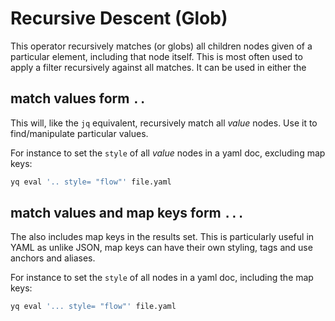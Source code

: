 # Recursive Descent (Glob)

This operator recursively matches (or globs) all children nodes given of a particular element, including that node itself. This is most often used to apply a filter recursively against all matches. It can be used in either the 

## match values form `..`
This will, like the `jq` equivalent, recursively match all _value_ nodes. Use it to find/manipulate particular values.

For instance to set the `style` of all _value_ nodes in a yaml doc, excluding map keys:

```bash
yq eval '.. style= "flow"' file.yaml
```

## match values and map keys form `...`
The also includes map keys in the results set. This is particularly useful in YAML as unlike JSON, map keys can have their own styling, tags and use anchors and aliases.

For instance to set the `style` of all nodes in a yaml doc, including the map keys:

```bash
yq eval '... style= "flow"' file.yaml
```